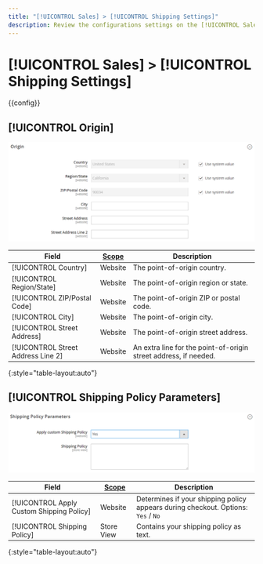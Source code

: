 ```yaml
---
title: "[!UICONTROL Sales] > [!UICONTROL Shipping Settings]"
description: Review the configurations settings on the [!UICONTROL Sales] > [!UICONTROL Shipping Settings] page of the Commerce Admin.
---
```

# [!UICONTROL Sales] > [!UICONTROL Shipping Settings]

{{config}}

## [!UICONTROL Origin]

![Origin](./assets/shipping-settings-origin.png)<!-- zoom -->

<!-- [Origin](https://docs.magento.com/user-guide/shipping/shipping-settings.html) -->

|Field|[Scope](../../getting-started/websites-stores-views.md#scope-settings)|Description|
|--- |--- |--- |
|[!UICONTROL Country]|Website|The point-of-origin country.|
|[!UICONTROL Region/State]|Website|The point-of-origin region or state.|
|[!UICONTROL ZIP/Postal Code]|Website|The point-of-origin ZIP or postal code.|
|[!UICONTROL City]|Website|The point-of-origin city.|
|[!UICONTROL Street Address]|Website|The point-of-origin street address.|
|[!UICONTROL Street Address Line 2]|Website|An extra line for the point-of-origin street address, if needed.|

{:style="table-layout:auto"}

## [!UICONTROL Shipping Policy Parameters]

![Shipping Policy Parameters](./assets/shipping-settings-shipping-policy-parameters.png)<!-- zoom -->

<!-- [Shipping Policy Parameters](https://docs.magento.com/user-guide/shipping/shipping-policy-parameters.html) -->

|Field|[Scope](../../getting-started/websites-stores-views.md#scope-settings)|Description|
|--- |--- |--- |
|[!UICONTROL Apply Custom Shipping Policy]|Website|Determines if your shipping policy appears during checkout. Options: `Yes` / `No`|
|[!UICONTROL Shipping Policy]|Store View|Contains your shipping policy as text.|

{:style="table-layout:auto"}
